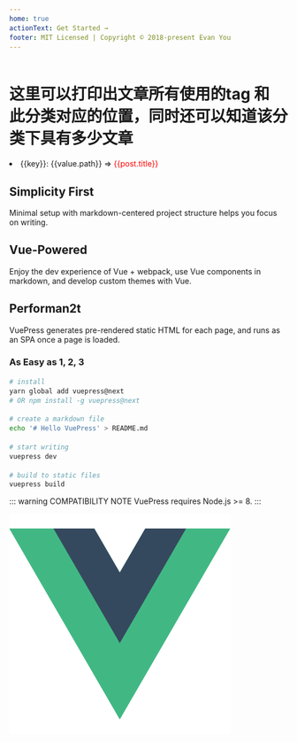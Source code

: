```yaml
---
home: true
actionText: Get Started →
footer: MIT Licensed | Copyright © 2018-present Evan You
---
```


<header class="header">
  <!-- {{JSON.stringify($tags, null, 4)}} -->
</header>

<div class="tag-lists">
  <h1>这里可以打印出文章所有使用的tag 和 此分类对应的位置，同时还可以知道该分类下具有多少文章</h1>
  <li v-for="(value, key) of $tags._metaMap" :key="key">
    {{key}}: {{value.path}} => <a style="color:red" v-for="(post, index) in value.posts" :key="index" :href="post.path">{{post.title}}<OutboundLink /></a>
  </li>
</div>

<div style="text-align: center">
</div>

<div class="features">
  <div class="feature">
    <h2>Simplicity First</h2>
    <p>Minimal setup with markdown-centered project structure helps you focus on writing.</p>
  </div>
  <div class="feature">
    <h2>Vue-Powered</h2>
    <p>Enjoy the dev experience of Vue + webpack, use Vue components in markdown, and develop custom themes with Vue.</p>
  </div>
  <div class="feature">
    <h2>Performan2t</h2>
    <p>VuePress generates pre-rendered static HTML for each page, and runs as an SPA once a page is loaded.</p>
  </div>
</div>

### As Easy as 1, 2, 3

``` bash
# install
yarn global add vuepress@next
# OR npm install -g vuepress@next

# create a markdown file
echo '# Hello VuePress' > README.md

# start writing
vuepress dev

# build to static files
vuepress build
```

::: warning COMPATIBILITY NOTE
VuePress requires Node.js >= 8.
:::

<img src="./logo.png">

